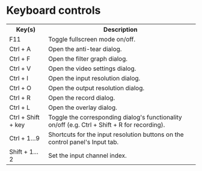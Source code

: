 # Keyboard controls

<dokki-table headerless>
    <table>
        <tr>
            <th>Key(s)</th>
            <th>Description</th>
        </tr>
        <tr>
            <td><key-combo>F11</key-combo></td>
            <td>Toggle fullscreen mode on/off.</td>
        </tr>
        <tr>
            <td><key-combo>Ctrl + A</key-combo></td>
            <td>Open the anti-tear dialog.</td>
        </tr>
        <tr>
            <td><key-combo>Ctrl + F</key-combo></td>
            <td>Open the filter graph dialog.</td>
        </tr>
        <tr>
            <td><key-combo>Ctrl + V</key-combo></td>
            <td>Open the video settings dialog.</td>
        </tr>
        <tr>
            <td><key-combo>Ctrl + I</key-combo></td>
            <td>Open the input resolution dialog.</td>
        </tr>
        <tr>
            <td><key-combo>Ctrl + O</key-combo></td>
            <td>Open the output resolution dialog.</td>
        </tr>
        <tr>
            <td><key-combo>Ctrl + R</key-combo></td>
            <td>Open the record dialog.</td>
        </tr>
        <tr>
            <td><key-combo>Ctrl + L</key-combo></td>
            <td>Open the overlay dialog.</td>
        </tr>
        <tr>
            <td><key-combo>Ctrl + Shift + key</key-combo></td>
            <td>Toggle the corresponding dialog's functionality on/off (e.g.
                <key-combo>Ctrl + Shift + R</key-combo> for recording).</td>
        </tr>
        <tr>
            <td><key-combo>Ctrl + 1&hellip;9</key-combo></td>
            <td>Shortcuts for the input resolution buttons on the control panel's Input tab.</td>
        </tr>
        <tr>
            <td><key-combo>Shift + 1&hellip;2</key-combo></td>
            <td>Set the input channel index.</td>
        </tr>
    </table>
</dokki-table>
